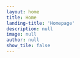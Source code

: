 ```yaml
---
layout: home
title: Home
landing-title: 'Homepage'
description: null
image: null
author: null
show_tile: false
---
```


